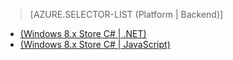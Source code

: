 > [AZURE.SELECTOR-LIST (Platform | Backend)]
- [(Windows 8.x Store C# | .NET)](../articles/mobile-services-dotnet-backend-windows-store-dotnet-aad-graph-info.md)
- [(Windows 8.x Store C# | JavaScript)](../articles/mobile-services-javascript-backend-windows-store-dotnet-aad-graph-info.md)
